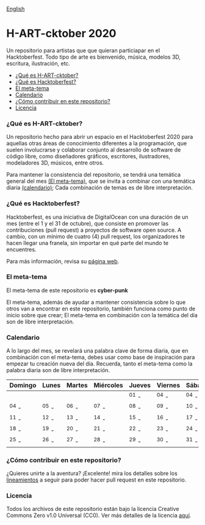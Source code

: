 [English](README-en.md)

# H-ART-cktober 2020

Un repositorio para artistas que que quieran particiapar en el Hacktoberfest. Todo tipo de arte es bienvenido, música, modelos 3D, escritura, ilustración, etc.

- [¿Qué es H-ART-cktober?](#que-es-h-art-cktober)
- [¿Qué es Hacktoberfest?](#que-es-hacktoberfest)
- [El meta-tema](#meta-tema)
- [Calendario](#calendario)
- [¿Cómo contribuir en este repositorio?](#como-contribuir-en-este-repositorio)
- [Licencia](#licencia)

<a name="que-es-h-art-cktober"/>

### ¿Qué es H-ART-cktober? 
Un repositorio hecho para abrir un espacio en el Hacktoberfest 2020 para aquellas otras áreas de conocimiento diferentes a la programación, que suelen involucrarse y colaborar conjunto al desarrollo de software de código libre, como diseñadores gráficos, escritores, ilustradores, modeladores 3D, músicos, entre otros.

Para mantener la consistencia del repositorio, se tendrá una temática general del mes [(El meta-tema)](#meta-tema), que se invita a combinar con una temática diaria [(calendario)](#calendario); Cada combinación de temas es de libre interpretación.

<a name="que-es-hacktoberfest"/>

### ¿Qué es Hacktoberfest?

Hacktoberfest, es una iniciativa de DigitalOcean con una duración de un mes (entre el 1 y el 31 de octubre), que consiste en promover las contribuciones (pull request) a proyectos de software open source. A cambio, con un mínimo de cuatro (4) pull request, los organizadores te hacen llegar una franela, sin importar en qué parte del mundo te encuentres.

Para más información, revisa su [página web](https://hacktoberfest.digitalocean.com/).

<a name="meta-tema"/>

### El meta-tema

El meta-tema de este repositorio es **cyber-punk**

El meta-tema, además de ayudar a mantener consistencia sobre lo que otros van a encontrar en este repositorio, también funciona como punto de inicio sobre que crear; El meta-tema en combinación con la temática del día son de libre interpretación.

<a name="calendario"/>

### Calendario

A lo largo del mes, se revelará una palabra clave de forma diaria, que en combinación con el meta-tema, debes usar como base de inspiración para empezar tu creación nueva del día. Recuerda, tanto el meta-tema como la palabra diaria son de libre interpretación.

| Domingo | Lunes | Martes | Miércoles | Jueves | Viernes | Sábado |
|---------|---------|---------|---------|---------|---------|---------|
| | | | | <sup>01</sup> - | <sup>04</sup> - | <sup>04</sup> - |
| <sup>04</sup> - | <sup>05</sup> - | <sup>06</sup> - | <sup>07</sup> - | <sup>08</sup> - | <sup>09</sup> - | <sup>10</sup> - |
| <sup>11</sup> - | <sup>12</sup> - | <sup>13</sup> - | <sup>14</sup> - | <sup>15</sup> - | <sup>16</sup> - | <sup>17</sup> - |
| <sup>18</sup> - | <sup>19</sup> - | <sup>20</sup> - | <sup>21</sup> - | <sup>22</sup> - | <sup>23</sup> - | <sup>24</sup> - |
| <sup>25</sup> - | <sup>26</sup> - | <sup>27</sup> - | <sup>28</sup> - | <sup>29</sup> - | <sup>30</sup> - | <sup>31</sup> - |

### ¿Cómo contribuir en este repositorio?

¿Quieres unirte a la aventura? ¡Excelente! mira los detalles sobre los [lineamientos](CONTRIBUTING.md) a seguir para poder hacer pull request en este repositorio.

<a name="licencia"/>

### Licencia
Todos los archivos de este repositorio están bajo la licencia Creative Commons Zero v1.0 Universal (CC0). Ver más detalles de la licencia [aquí](LICENSE).
